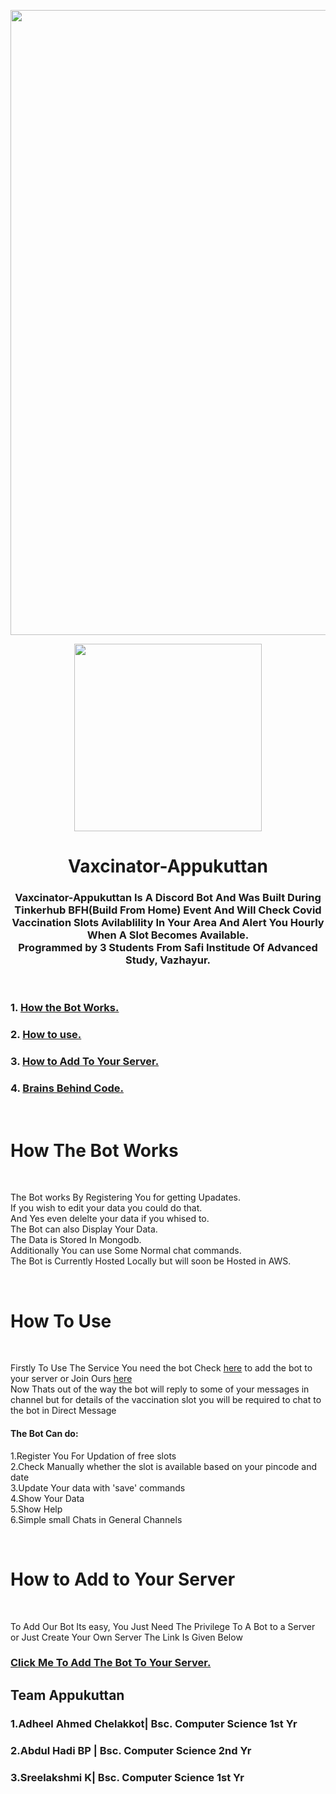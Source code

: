 <p align="center"><img src="https://camo.githubusercontent.com/d790e7f41e5f0db0ea0df180b9cb12d21567621cda0acf301dcd6fbc8d908e85/68747470733a2f2f7472656c6c6f2d6174746163686d656e74732e73332e616d617a6f6e6177732e636f6d2f3534326539633633313635303464353739376166626662392f3534326539633633313635303464353739376166626663312f33396465653864393933383431393433623537323335313063653636333233332f4672616d655f31392e706e67" width="1000px"></p>

 
  <div align="center"><img src="https://www.filmibeat.com/fanimg/214x100x267/fan_images/4963_20100303_30321400_Jagadish_1.jpg" width="300px"></div>
  

<h1 align="center">Vaxcinator-Appukuttan</h1>

<div align="center">
 
  ### Vaxcinator-Appukuttan Is A Discord Bot And Was Built During Tinkerhub BFH(Build From Home) Event And Will Check Covid Vaccination Slots Avilablility In Your Area And Alert You Hourly When A Slot Becomes Available.<br>Programmed by 3 Students From Safi Institude Of Advanced Study, Vazhayur.
  
  </div>
   
<br>


  ### 1. <a href="#working">How the Bot Works.</a> <br>
  ### 2. <a href="#using">How to use.</a><br>
  ### 3. <a href="#add">How to Add To Your Server.</a><br>
  ### 4. <a href="#brains">Brains Behind Code.</a><br>
  
 
 <div id="working"><br><h1>How The Bot Works</h1><br><p>The Bot works By Registering You for getting Upadates.<br>If you wish to edit your data you could do that. <br>And Yes even delelte your data if you whised to.<br>The Bot can also Display Your Data.<br>The Data is Stored In Mongodb.<br>Additionally You can use Some Normal chat commands.<br>The Bot is Currently Hosted Locally but will soon be Hosted in AWS.</p></div>
 
 <div id="using"><br><h1>How To Use</h1><br><p>Firstly To Use The Service You need the bot Check <a href="#add">here</a> to add the bot to your server or Join Ours <a href="https://discord.gg/vK4YCAUQmf">here</a><br>Now Thats out of the way the bot will reply to some of your messages in channel but for details of the vaccination slot you will be required to chat to the bot in Direct Message<h4>The Bot Can do:</h4>1.Register You For Updation of free slots<br>2.Check Manually whether the slot is available based on your pincode and date<br>3.Update Your data with 'save' commands<br>4.Show Your Data<br>5.Show Help<br>6.Simple small Chats in General Channels</p> </div>
 
 <div id="add"><br><h1>How to Add to Your Server</h1><br><p>To Add Our Bot Its easy, You Just Need The Privilege To A Bot to a Server or Just Create Your Own Server The Link Is Given Below<br><h3><a href="#add">Click Me To Add The Bot To Your Server.</a></h3> 
  
  
  
  
  
  
  
  
  


<div id="brains" align=""left>
  
  ## Team Appukuttan
  ### 1.Adheel Ahmed Chelakkot| Bsc. Computer Science 1st Yr
  ### 2.Abdul Hadi BP | Bsc. Computer Science 2nd Yr
  ### 3.Sreelakshmi K| Bsc. Computer Science 1st Yr
  
  </div>
  
  
  
  


